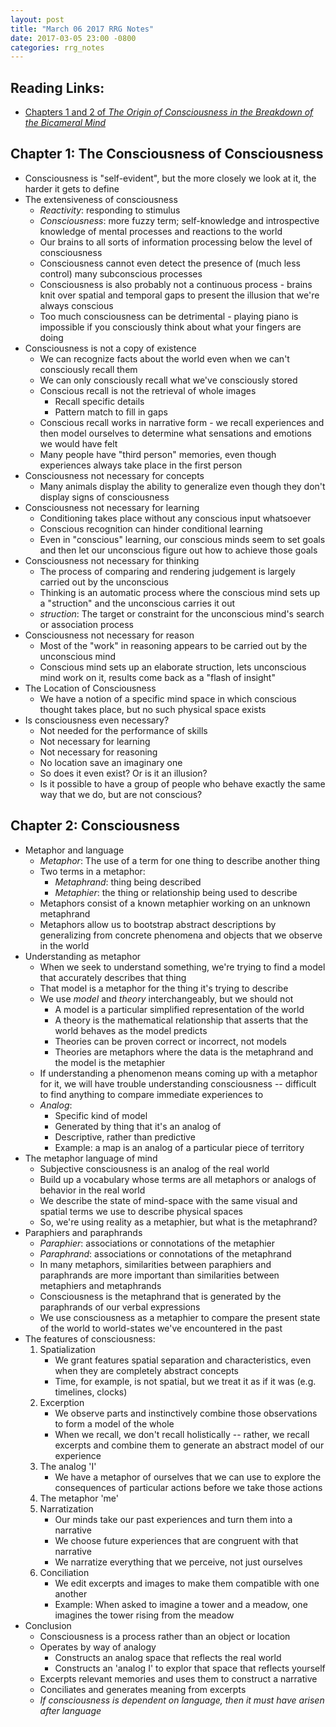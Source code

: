 ```yaml
---
layout: post
title: "March 06 2017 RRG Notes"
date: 2017-03-05 23:00 -0800
categories: rrg_notes
---
```


## Reading Links:
* [Chapters 1 and 2 of _The Origin of Consciousness in the Breakdown of the Bicameral Mind_](https://drive.google.com/file/d/0BzKwiT2PDjo9QnZYQ0t6TTlfMEE/view)

## Chapter 1: The Consciousness of Consciousness
* Consciousness is "self-evident", but the more closely we look at it, the harder it gets to define
* The extensiveness of consciousness
	* _Reactivity_: responding to stimulus
	* _Consciousness_: more fuzzy term; self-knowledge and introspective knowledge of mental processes and reactions to the world
	* Our brains to all sorts of information processing below the level of consciousness
	* Consciousness cannot even detect the presence of (much less control) many subconscious processes
	* Consciousness is also probably not a continuous process - brains knit over spatial and temporal gaps to present the illusion that we're always conscious
	* Too much consciousness can be detrimental - playing piano is impossible if you consciously think about what your fingers are doing
* Consciousness is not a copy of existence
	* We can recognize facts about the world even when we can't consciously recall them
	* We can only consciously recall what we've consciously stored
	* Conscious recall is not the retrieval of whole images
		* Recall specific details
		* Pattern match to fill in gaps
	* Conscious recall works in narrative form - we recall experiences and then model ourselves to determine what sensations and emotions we would have felt
	* Many people have "third person" memories, even though experiences always take place in the first person
* Consciousness not necessary for concepts
	* Many animals display the ability to generalize even though they don't display signs of consciousness
* Consciousness not necessary for learning
	* Conditioning takes place without any conscious input whatsoever
	* Conscious recognition can hinder conditional learning
	* Even in "conscious" learning, our conscious minds seem to set goals and then let our unconscious figure out how to achieve those goals
* Consciousness not necessary for thinking
	* The process of comparing and rendering judgement is largely carried out by the unconscious
	* Thinking is an automatic process where the conscious mind sets up a "struction" and the unconscious carries it out
	* _struction_: The target or constraint for the unconscious mind's search or association process
* Consciousness not necessary for reason
	* Most of the "work" in reasoning appears to be carried out by the unconscious mind
	* Conscious mind sets up an elaborate struction, lets unconscious mind work on it, results come back as a "flash of insight"
* The Location of Consciousness
	* We have a notion of a specific mind space in which conscious thought takes place, but no such physical space exists
* Is consciousness even necessary?
	* Not needed for the performance of skills
	* Not necessary for learning
	* Not necessary for reasoning
	* No location save an imaginary one
	* So does it even exist? Or is it an illusion?
	* Is it possible to have a group of people who behave exactly the same way that we do, but are not conscious?

## Chapter 2: Consciousness
* Metaphor and language
	* _Metaphor_: The use of a term for one thing to describe another thing
	* Two terms in a metaphor:
		* _Metaphrand_: thing being described
		* _Metaphier_: the thing or relationship being used to describe
	* Metaphors consist of a known metaphier working on an unknown metaphrand
	* Metaphors allow us to bootstrap abstract descriptions by generalizing from concrete phenomena and objects that we observe in the world
* Understanding as metaphor
	* When we seek to understand something, we're trying to find a model that accurately describes that thing
	* That model is a metaphor for the thing it's trying to describe
	* We use _model_ and _theory_ interchangeably, but we should not
		* A model is a particular simplified representation of the world
		* A theory is the mathematical relationship that asserts that the world behaves as the model predicts
		* Theories can be proven correct or incorrect, not models
		* Theories are metaphors where the data is the metaphrand and the model is the metaphier
	* If understanding a phenomenon means coming up with a metaphor for it, we will have trouble understanding consciousness -- difficult to find anything to compare immediate experiences to
	* _Analog_: 
		* Specific kind of model
		* Generated by thing that it's an analog of
		* Descriptive, rather than predictive
		* Example: a map is an analog of a particular piece of territory
* The metaphor language of mind
	* Subjective consciousness is an analog of the real world
	* Build up a vocabulary whose terms are all metaphors or analogs of behavior in the real world
	* We describe the state of mind-space with the same visual and spatial terms we use to describe physical spaces
	* So, we're using reality as a metaphier, but what is the metaphrand?
* Paraphiers and paraphrands
	* _Paraphier_: associations or connotations of the metaphier
	* _Paraphrand_: associations or connotations of the metaphrand
	* In many metaphors, similarities between paraphiers and paraphrands are more important than similarities between metaphiers and metaphrands
	* Consciousness is the metaphrand that is generated by the paraphrands of our verbal expressions
	* We use consciousness as a metaphier to compare the present state of the world to world-states we've encountered in the past
* The features of consciousness:
	1. Spatialization
		* We grant features spatial separation and characteristics, even when they are completely abstract concepts
		* Time, for example, is not spatial, but we treat it as if it was (e.g. timelines, clocks)
	2. Excerption
		* We observe parts and instinctively combine those observations to form a model of the whole
		* When we recall, we don't recall holistically -- rather, we recall excerpts and combine them to generate an abstract model of our experience
	3. The analog 'I'
		* We have a metaphor of ourselves that we can use to explore the consequences of particular actions before we take those actions
	4. The metaphor 'me'
	5. Narratization
		* Our minds take our past experiences and turn them into a narrative
		* We choose future experiences that are congruent with that narrative
		* We narratize everything that we perceive, not just ourselves
	6. Conciliation
		* We edit excerpts and images to make them compatible with one another
		* Example: When asked to imagine a tower and a meadow, one imagines the tower rising from the meadow
* Conclusion
	* Consciousness is a process rather than an object or location
	* Operates by way of analogy
		* Constructs an analog space that reflects the real world
		* Constructs an 'analog I' to explor that space that reflects yourself
	* Excerpts relevant memories and uses them to construct a narrative
	* Conciliates and generates meaning from excerpts
	* *If consciousness is dependent on language, then it must have arisen after language*